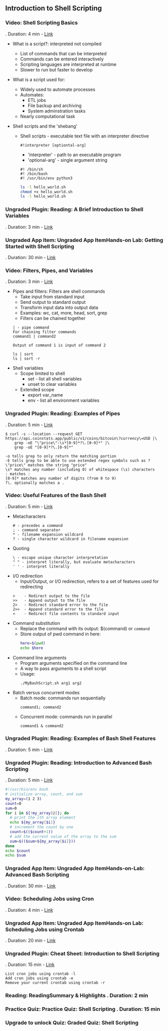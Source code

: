 ## Introduction to Shell Scripting


### Video: Shell Scripting Basics 
. Duration: 4 min - [Link](https://www.coursera.org/learn/hands-on-introduction-to-linux-commands-and-shell-scripting/lecture/9xMbm/shell-scripting-basics)
* What is a script?: interpreted not compiled
  - List of commands that can be interpreted
  - Commands can be entered interactively
  - Scripting languages are interpreted at runtime
  - Slower to run but faster to develop

* What is a script used for:
  - Widely used to automate processes
  - Automates:
    - ETL jobs
    - File backup and archiving
    - System adminstration tasks
  - Nearly computational task

* Shell scripts and the 'shebang'
  * Shell scripts - executable text file with an interpreter directive
    ```text
    #!interpreter [optiontal-arg]
    ```
    - 'interpreter' - path to an executable program
    - 'optional-arg' - single argument string
    ```text
    #! /bin/sh
    #! /bin/bash
    #! /usr/bin/env python3
    ```
    ```bash
    ls -l hello_world.sh
    chmod +x hello_world.sh
    ls -l hello_world.sh
    ```

### Ungraded Plugin: Reading: A Brief Introduction to Shell Variables 
. Duration: 3 min - [Link](https://www.coursera.org/learn/hands-on-introduction-to-linux-commands-and-shell-scripting/ungradedWidget/VxCx5/reading-a-brief-introduction-to-shell-variables)


### Ungraded App Item: Ungraded App ItemHands-on Lab: Getting Started with Shell Scripting
. Duration: 30 min - [Link](https://www.coursera.org/learn/hands-on-introduction-to-linux-commands-and-shell-scripting/ungradedLti/Fguee/hands-on-lab-getting-started-with-shell-scripting)

### Video: Filters, Pipes, and Variables 
. Duration: 3 min - [Link](https://www.coursera.org/learn/hands-on-introduction-to-linux-commands-and-shell-scripting/lecture/Pj79L/filters-pipes-and-variables)
* Pipes and filters: Filters are shell commands
  - Take input from standard input
  - Send output to standard output
  - Transform input data into output data
  - Examples: wc, cat, more, head, sort, grep
  - Filters can be chained together
  ```text
  | - pipe command
  For chaining filter commands
  command1 | command2

  Output of command 1 is input of command 2

  ls | sort
  ls | sort -r
  ```
* Shell variables
  - Scope limited to shell
    - set - list all shell variables
    - unset to clear variables
  - Extended scope
    - export var_name
    - env - list all environment variables

### Ungraded Plugin: Reading: Examples of Pipes 
. Duration: 5 min - [Link](https://www.coursera.org/learn/hands-on-introduction-to-linux-commands-and-shell-scripting/ungradedWidget/RaPeL/reading-examples-of-pipes)
```text
$ curl -s --location --request GET https://api.coinstats.app/public/v1/coins/bitcoin\?currency\=USD |\
    grep -oE "\"price\":\s*[0-9]*?\.[0-9]*" |\
    grep -oE "[0-9]*?\.[0-9]*"

-o tells grep to only return the matching portion
-E tells grep to be able to use extended regex symbols such as ?
\"price\" matches the string "price"
\s* matches any number (including 0) of whitespace (\s) characters
: matches :
[0-9]* matches any number of digits (from 0 to 9)
?\. optionally matches a .
```

### Video: Useful Features of the Bash Shell 
. Duration: 5 min - [Link](https://www.coursera.org/learn/hands-on-introduction-to-linux-commands-and-shell-scripting/lecture/pLqoL/useful-features-of-the-bash-shell)
* Metacharacters
  ```text
  # - precedes a command
  ; - command separator
  * - filename expansion wildcard
  ? - single character wildcard in filename expansion
  ```
* Quoting
  ```text
  \ - escape unique character interpretation
  " " - interpret literally, but evaluate metacharacters
  ' ' - interpret literally
  ```
* I/O redirection
  - Input/Output, or I/O redirection, refers to a set of features used for redirecting
  ```text
  >    - Redirect output to the file
  >>   - Append output to the file
  2>   - Redirect standard error to the file
  2>>  - Append standard error to the file
  <    - Redirect file contents to standard input
  ```
* Command substitution
  - Replace the command with its output: $(command) or `command`
  - Store output of pwd command in here:
    ```bash
    here=$(pwd)
    echo $here
    ```
* Command line arguments
  * Program arguments specified on the command line
  * A way to pass arguments to a shell script
  * Usage:
    ```text
    ./MyBashScript.sh arg1 arg2
    ```
* Batch versus concurrent modes
  * Batch mode: commands run sequentially
    ```text
    command1; command2
    ```
  * Concurrent mode: commands run in parallel
    ```text
    command1 & command2
    ```

### Ungraded Plugin: Reading: Examples of Bash Shell Features 
. Duration: 5 min - [Link](https://www.coursera.org/learn/hands-on-introduction-to-linux-commands-and-shell-scripting/ungradedWidget/f5hVj/reading-examples-of-bash-shell-features)

### Ungraded Plugin: Reading: Introduction to Advanced Bash Scripting 
. Duration: 5 min - [Link](https://www.coursera.org/learn/hands-on-introduction-to-linux-commands-and-shell-scripting/ungradedWidget/QfnFG/reading-introduction-to-advanced-bash-scripting)

```bash
#!/usr/bin/env bash
# initialize array, count, and sum
my_array=(1 2 3)
count=0
sum=0
for i in ${!my_array[@]}; do
  # print the ith array element
  echo ${my_array[$i]}
  # increment the count by one
  count=$(($count+1))
  # add the current value of the array to the sum
  sum=$(($sum+${my_array[$i]}))
done
echo $count
echo $sum
```

### Ungraded App Item: Ungraded App ItemHands-on-Lab: Advanced Bash Scripting 
. Duration: 30 min - [Link](https://www.coursera.org/learn/hands-on-introduction-to-linux-commands-and-shell-scripting/ungradedLti/XSKJv/hands-on-lab-advanced-bash-scripting)

### Video: Scheduling Jobs using Cron 
. Duration: 4 min - [Link](https://www.coursera.org/learn/hands-on-introduction-to-linux-commands-and-shell-scripting/lecture/Xso6o/scheduling-jobs-using-cron)

### Ungraded App Item: Ungraded App ItemHands-on Lab: Scheduling Jobs using Crontab 
. Duration: 20 min - [Link](https://www.coursera.org/learn/hands-on-introduction-to-linux-commands-and-shell-scripting/ungradedLti/uIWez/hands-on-lab-scheduling-jobs-using-crontab)

### Ungraded Plugin: Cheat Sheet: Introduction to Shell Scripting 
. Duration: 15 min - [Link](https://www.coursera.org/learn/hands-on-introduction-to-linux-commands-and-shell-scripting/ungradedWidget/Fh2xm/cheat-sheet-introduction-to-shell-scripting)

```text
List cron jobs using crontab -l
Add cron jobs using crontab -e
Remove your current crontab using crontab -r
```

### Reading: ReadingSummary & Highlights . Duration: 2 min

### Practice Quiz: Practice Quiz: Shell Scripting . Duration: 15 min

### Upgrade to unlock Quiz: Graded Quiz: Shell Scripting
